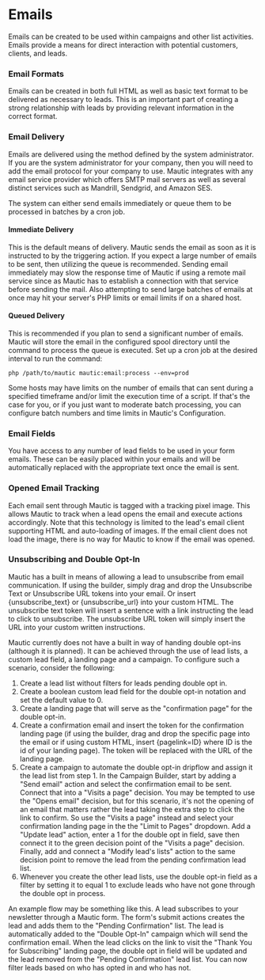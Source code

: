 # Emails

Emails can be created to be used within campaigns and other list activities. Emails provide a means for direct interaction with potential customers, clients, and leads.

### Email Formats

Emails can be created in both full HTML as well as basic text format to be delivered as necessary to leads. This is an important part of creating a strong relationship with leads by providing relevant information in the correct format.

### Email Delivery

Emails are delivered using the method defined by the system administrator. If you are the system administrator for your company, then you will need to add the email protocol for your company to use. Mautic integrates with any email service provider which offers SMTP mail servers as well as several distinct services such as Mandrill, Sendgrid, and Amazon SES.

The system can either send emails immediately or queue them to be processed in batches by a cron job.

#### Immediate Delivery ####

This is the default means of delivery. Mautic sends the email as soon as it is instructed to by the triggering action. If you expect a large number of emails to be sent, then utilizing the queue is recommended. Sending email immediately may slow the response time of Mautic if using a remote mail service since as Mautic has to establish a connection with that service before sending the mail. Also attempting to send large batches of emails at once may hit your server's PHP limits or email limits if on a shared host. 
 
#### Queued Delivery ####

This is recommended if you plan to send a significant number of emails. Mautic will store the email in the configured spool directory until the command to process the queue is executed. Set up a cron job at the desired interval to run the command:

```
php /path/to/mautic mautic:email:process --env=prod
```

Some hosts may have limits on the number of emails that can sent during a specified timeframe and/or limit the execution time of a script. If that's the case for you, or if you just want to moderate batch processing, you can configure batch numbers and time limits in Mautic's Configuration. 

 
### Email Fields

You have access to any number of lead fields to be used in your form emails. These can be easily placed within your emails and will be automatically replaced with the appropriate text once the email is sent.

### Opened Email Tracking ###

Each email sent through Mautic is tagged with a tracking pixel image. This allows Mautic to track when a lead opens the email and execute actions accordingly. Note that this technology is limited to the lead's email client supporting HTML and auto-loading of images. If the email client does not load the image, there is no way for Mautic to know if the email was opened.

### Unsubscribing and Double Opt-In ###

Mautic has a built in means of allowing a lead to unsubscribe from email communication. If using the builder, simply drag and drop the Unsubscribe Text or Unsubscribe URL tokens into your email. Or insert {unsubscribe_text} or {unsubscribe_url} into your custom HTML. The unsubscribe text token will insert a sentence with a link instructing the lead to click to unsubscribe. The unsubscribe URL token will simply insert the URL into your custom written instructions. 

Mautic currently does not have a built in way of handing double opt-ins (although it is planned). It can be achieved through the use of lead lists, a custom lead field, a landing page and a campaign. To configure such a scenario, consider the following:

1. Create a lead list without filters for leads pending double opt in. 
2. Create a boolean custom lead field for the double opt-in notation and set the default value to 0.
3. Create a landing page that will serve as the "confirmation page" for the double opt-in.
4. Create a confirmation email and insert the token for the confirmation landing page (if using the builder, drag and drop the specific page into the email or if using custom HTML, insert {pagelink=ID} where ID is the id of your landing page). The token will be replaced with the URL of the landing page.
5. Create a campaign to automate the double opt-in dripflow and assign it the lead list from step 1. In the Campaign Builder, start by adding a "Send email" action and select the confirmation email to be sent. Connect that into a "Visits a page" decision. You may be tempted to use the "Opens email" decision, but for this scenario, it's not the opening of an email that matters rather the lead taking the extra step to click the link to confirm. So use the "Visits a page" instead and select your confirmation landing page in the the "Limit to Pages" dropdown. Add a "Update lead" action, enter a 1 for the double opt in field, save then connect it to the green decision point of the "Visits a page" decision. Finally, add and connect a "Modify lead's lists" action to the same decision point to remove the lead from the pending confirmation lead list.
6. Whenever you create the other lead lists, use the double opt-in field as a filter by setting it to equal 1 to exclude leads who have not gone through the double opt in process.

An example flow may be something like this. A lead subscribes to your newsletter through a Mautic form. The form's submit actions creates the lead and adds them to the "Pending Confirmation" list. The lead is automatically added to the "Double Opt-In" campaign which will send the confirmation email. When the lead clicks on the link to visit the "Thank You for Subscribing" landing page, the double opt in field will be updated and the lead removed from the "Pending Confirmation" lead list. You can now filter leads based on who has opted in and who has not.